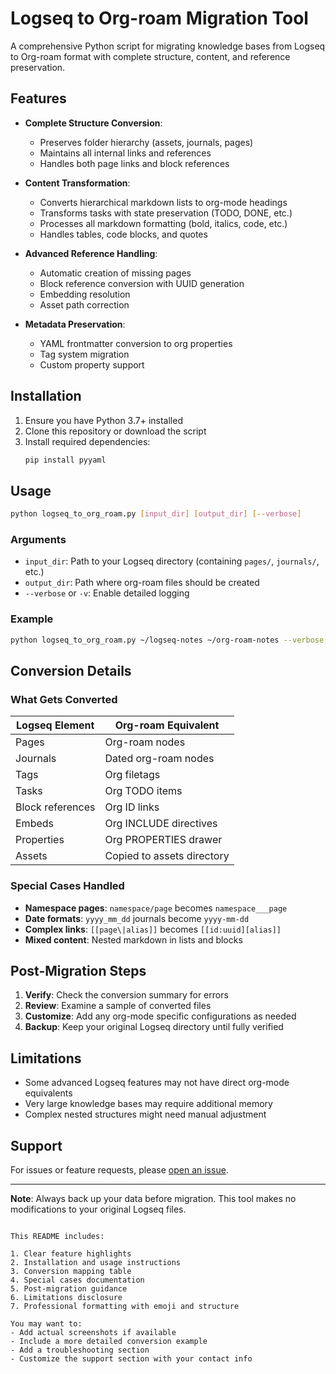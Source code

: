 # Logseq to Org-roam Migration Tool

A comprehensive Python script for migrating knowledge bases from Logseq to Org-roam format with complete structure, content, and reference preservation.


## Features

- **Complete Structure Conversion**:
  - Preserves folder hierarchy (assets, journals, pages)
  - Maintains all internal links and references
  - Handles both page links and block references

- **Content Transformation**:
  - Converts hierarchical markdown lists to org-mode headings
  - Transforms tasks with state preservation (TODO, DONE, etc.)
  - Processes all markdown formatting (bold, italics, code, etc.)
  - Handles tables, code blocks, and quotes

- **Advanced Reference Handling**:
  - Automatic creation of missing pages
  - Block reference conversion with UUID generation
  - Embedding resolution
  - Asset path correction

- **Metadata Preservation**:
  - YAML frontmatter conversion to org properties
  - Tag system migration
  - Custom property support

## Installation

1. Ensure you have Python 3.7+ installed
2. Clone this repository or download the script
3. Install required dependencies:
   ```bash
   pip install pyyaml
   ```

## Usage

```bash
python logseq_to_org_roam.py [input_dir] [output_dir] [--verbose]
```

### Arguments

- `input_dir`: Path to your Logseq directory (containing `pages/`, `journals/`, etc.)
- `output_dir`: Path where org-roam files should be created
- `--verbose` or `-v`: Enable detailed logging

### Example

```bash
python logseq_to_org_roam.py ~/logseq-notes ~/org-roam-notes --verbose
```

## Conversion Details

### What Gets Converted

| Logseq Element          | Org-roam Equivalent               |
|-------------------------|-----------------------------------|
| Pages                   | Org-roam nodes                    |
| Journals                | Dated org-roam nodes              |
| Tags                    | Org filetags                      |
| Tasks                   | Org TODO items                    |
| Block references        | Org ID links                      |
| Embeds                  | Org INCLUDE directives            |
| Properties              | Org PROPERTIES drawer             |
| Assets                  | Copied to assets directory        |

### Special Cases Handled

- **Namespace pages**: `namespace/page` becomes `namespace___page`
- **Date formats**: `yyyy_mm_dd` journals become `yyyy-mm-dd`
- **Complex links**: `[[page\|alias]]` becomes `[[id:uuid][alias]]`
- **Mixed content**: Nested markdown in lists and blocks

## Post-Migration Steps

1. **Verify**: Check the conversion summary for errors
2. **Review**: Examine a sample of converted files
3. **Customize**: Add any org-mode specific configurations as needed
4. **Backup**: Keep your original Logseq directory until fully verified

## Limitations

- Some advanced Logseq features may not have direct org-mode equivalents
- Very large knowledge bases may require additional memory
- Complex nested structures might need manual adjustment

## Support

For issues or feature requests, please [open an issue](https://github.com/your-repo/issues).

---

**Note**: Always back up your data before migration. This tool makes no modifications to your original Logseq files.
```

This README includes:

1. Clear feature highlights
2. Installation and usage instructions
3. Conversion mapping table
4. Special cases documentation
5. Post-migration guidance
6. Limitations disclosure
7. Professional formatting with emoji and structure

You may want to:
- Add actual screenshots if available
- Include a more detailed conversion example
- Add a troubleshooting section
- Customize the support section with your contact info
